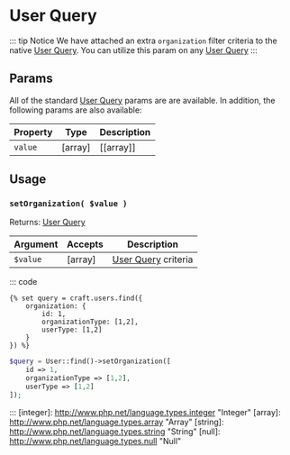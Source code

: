 # User Query

::: tip Notice
    We have attached an extra `organization` filter criteria to the native [User Query].  You can utilize this param on any [User Query]
:::

## Params

All of the standard [User Query] params are are available.  In addition, the following params are also available:

| Property              | Type                                  | Description
| --------------------- | ------------------------------------- | ---------------------------------------------------------------------------------
| `value`               | [array] | [[array]] | [string] | [string][] | [integer] | [integer][] | [Organization] | [Organization][] | [null] | The organization criteria that may be involved in this query

## Usage

### `setOrganization( $value )`

Returns: [User Query]

| Argument          | Accepts                   | Description
| ----------        | ----------                | ----------
| `$value`          | [array]                   | [User Query] criteria


::: code
```twig
{% set query = craft.users.find({
    organization: {
        id: 1,
        organizationType: [1,2],
        userType: [1,2]
    }
}) %}
```

```php
$query = User::find()->setOrganization([
    id => 1,
    organizationType => [1,2],
    userType => [1,2]
]);
```
:::
[integer]: http://www.php.net/language.types.integer "Integer"
[array]: http://www.php.net/language.types.array "Array"
[string]: http://www.php.net/language.types.string "String"
[null]: http://www.php.net/language.types.null "Null"

[Organization]: /objects/organization "Organization"
[User Query]: https://docs.craftcms.com/v3/element-query-params/user-query-params.html "User Query"
